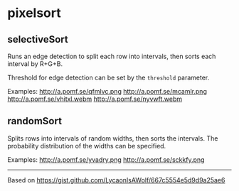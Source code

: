 # pixelsort

## selectiveSort

Runs an edge detection to split each row into intervals, then sorts each interval by R+G+B.

Threshold for edge detection can be set by the `threshold` parameter.

Examples: http://a.pomf.se/qfmlvc.png http://a.pomf.se/mcamlr.png http://a.pomf.se/vhitxl.webm http://a.pomf.se/nyvwft.webm

## randomSort

Splits rows into intervals of random widths, then sorts the intervals. The probability distribution of the widths can be specified.

Examples: http://a.pomf.se/yvadry.png http://a.pomf.se/sckkfy.png

---

Based on https://gist.github.com/LycaonIsAWolf/667c5554e5d9d9a25ae6